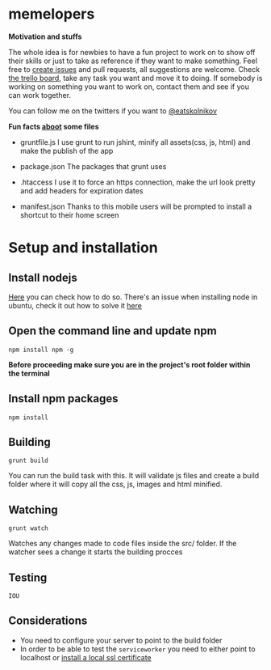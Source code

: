 # memelopers

**Motivation and stuffs**

The whole idea is for newbies to have a fun project to work on to show off their skills or just to take as reference if they want to make something.
Feel free to [create issues](https://goo.gl/uEn4iR) and pull requests, all suggestions are welcome.
Check [the trello board](https://goo.gl/5vwvsl), take any task you want and move it to doing. 
If somebody is working on something you want to work on, contact them and see if you can work together.

You can follow me on the twitters if you want to [@eatskolnikov](https://goo.gl/xLJyTm)

**Fun facts [aboot](http://goo.gl/i2KGaJ) some files**

- gruntfile.js
	I use grunt to run jshint, minify all assets(css, js, html) and make the publish of the app

- package.json
	The packages that grunt uses

- .htaccess
	I use it to force an https connection, make the url look pretty and add headers for expiration dates

- manifest.json
	Thanks to this mobile users will be prompted to install a shortcut to their home screen

Setup and installation
==============

Install nodejs
--------------
[Here](https://goo.gl/YcOsZP) you can check how to do so. There's an issue when installing node in ubuntu, check it out how to solve it [here](https://goo.gl/uSfZXo)

Open the command line and update npm
--------------
	npm install npm -g

**Before proceeding make sure you are in the project's root folder within the terminal**

Install npm packages
--------------
	npm install


Building
--------------
	grunt build

You can run the build task with this. It will validate js files and create a build folder where it will copy all the css, js, images and html minified.

Watching
--------------
	grunt watch

Watches any changes made to code files inside the src/ folder. If the watcher sees a change it starts the building procces

Testing
--------------
    IOU

## Considerations
 - You need to configure your server to point to the build folder
 - In order to be able to test the `serviceworker` you need to either point to localhost or [install a local ssl certificate](http://goo.gl/FLsWPK)